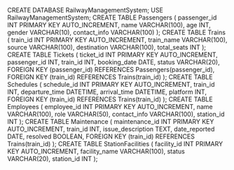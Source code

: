 CREATE DATABASE RailwayManagementSystem;
USE RailwayManagementSystem;
CREATE TABLE Passengers (
 passenger_id INT PRIMARY KEY AUTO_INCREMENT,
 name VARCHAR(100),
 age INT,
 gender VARCHAR(10),
 contact_info VARCHAR(100)
);
CREATE TABLE Trains (
 train_id INT PRIMARY KEY AUTO_INCREMENT,
 train_name VARCHAR(100),
 source VARCHAR(100),
 destination VARCHAR(100),
 total_seats INT
);
CREATE TABLE Tickets (
 ticket_id INT PRIMARY KEY AUTO_INCREMENT,
 passenger_id INT,
 train_id INT,
 booking_date DATE,
 status VARCHAR(20),
 FOREIGN KEY (passenger_id) REFERENCES Passengers(passenger_id),
 FOREIGN KEY (train_id) REFERENCES Trains(train_id)
);
CREATE TABLE Schedules (
 schedule_id INT PRIMARY KEY AUTO_INCREMENT,
 train_id INT,
 departure_time DATETIME,
 arrival_time DATETIME,
 platform INT,
 FOREIGN KEY (train_id) REFERENCES Trains(train_id)
);
CREATE TABLE Employees (
 employee_id INT PRIMARY KEY AUTO_INCREMENT,
 name VARCHAR(100),
 role VARCHAR(50),
 contact_info VARCHAR(100),
 station_id INT
);
CREATE TABLE Maintenance (
 maintenance_id INT PRIMARY KEY AUTO_INCREMENT,
 train_id INT,
 issue_description TEXT,
 date_reported DATE,
 resolved BOOLEAN,
 FOREIGN KEY (train_id) REFERENCES Trains(train_id)
);
CREATE TABLE StationFacilities (
 facility_id INT PRIMARY KEY AUTO_INCREMENT,
 facility_name VARCHAR(100),
 status VARCHAR(20),
 station_id INT
);

